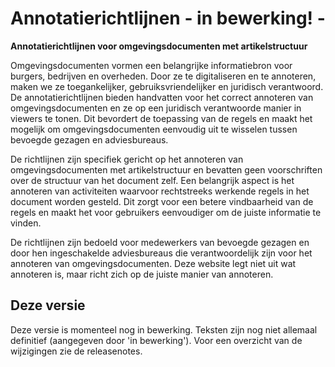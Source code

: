 Annotatierichtlijnen - in bewerking! -
======================

**Annotatierichtlijnen voor omgevingsdocumenten met artikelstructuur**

Omgevingsdocumenten vormen een belangrijke informatiebron voor burgers, bedrijven en overheden. Door ze te digitaliseren en te annoteren, maken we ze toegankelijker, gebruiksvriendelijker en juridisch verantwoord. De annotatierichtlijnen bieden handvatten voor het correct annoteren van omgevingsdocumenten en ze op een juridisch verantwoorde manier in viewers te tonen. Dit bevordert de toepassing van de regels en maakt het mogelijk om omgevingsdocumenten eenvoudig uit te wisselen tussen bevoegde gezagen en adviesbureaus.

De richtlijnen zijn specifiek gericht op het annoteren van omgevingsdocumenten met artikelstructuur en bevatten geen voorschriften over de structuur van het document zelf. Een belangrijk aspect is het annoteren van activiteiten waarvoor rechtstreeks werkende regels in het document worden gesteld. Dit zorgt voor een betere vindbaarheid van de regels en maakt het voor gebruikers eenvoudiger om de juiste informatie te vinden.

De richtlijnen zijn bedoeld voor medewerkers van bevoegde gezagen en door hen ingeschakelde adviesbureaus die verantwoordelijk zijn voor het annoteren van omgevingsdocumenten. Deze website legt niet uit wat annoteren is, maar richt zich op de juiste manier van annoteren.

Deze versie
-----------
Deze versie is momenteel nog in bewerking. Teksten zijn nog niet allemaal definitief (aangegeven door 'in bewerking'). Voor een overzicht van de wijzigingen zie de releasenotes.













